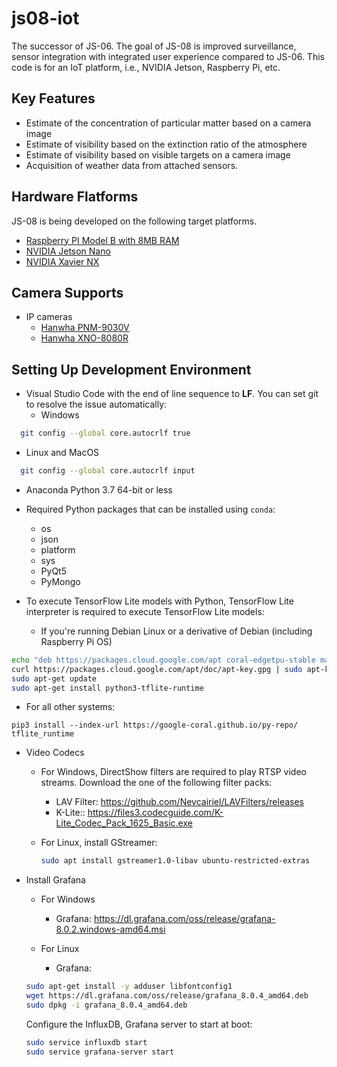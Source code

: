 # js08-iot
The successor of JS-06. The goal of JS-08 is improved surveillance, sensor integration with integrated user experience compared to JS-06. This code is for an IoT platform, i.e., NVIDIA Jetson, Raspberry Pi, etc.

## Key Features
- Estimate of the concentration of particular matter based on a camera image
- Estimate of visibility based on the extinction ratio of the atmosphere
- Estimate of visibility based on visible targets on a camera image
- Acquisition of weather data from attached sensors.

## Hardware Flatforms
JS-08 is being developed on the following target platforms.
- [Raspberry PI Model B with 8MB RAM](https://www.raspberrypi.org/products/raspberry-pi-4-model-b/)
- [NVIDIA Jetson Nano](https://developer.nvidia.com/embedded/jetson-nano-developer-kit)
- [NVIDIA Xavier NX](https://developer.nvidia.com/embedded/jetson-xavier-nx-devkit)

## Camera Supports
- IP cameras
  - [Hanwha PNM-9030V](https://www.hanwha-security.com/en/products/camera/network/multi-sensor/PNM-9030V/overview/)
  - [Hanwha XNO-8080R](https://www.hanwha-security.com/en/products/camera/network/bullet/XNO-8080R/overview/)

## Setting Up Development Environment
- Visual Studio Code with the end of line sequence to **LF**. You can set git to resolve the issue automatically:
  - Windows
```bash
  git config --global core.autocrlf true
```
  - Linux and MacOS
```bash
  git config --global core.autocrlf input
```

- Anaconda Python 3.7 64-bit or less

- Required Python packages that can be installed using `conda`:
  - os
  - json
  - platform
  - sys
  - PyQt5
  - PyMongo

- To execute TensorFlow Lite models with Python, TensorFlow Lite interpreter is required to execute TensorFlow Lite models:
  - If you're running Debian Linux or a derivative of Debian (including Raspberry Pi OS)
```bash
echo "deb https://packages.cloud.google.com/apt coral-edgetpu-stable main" | sudo tee /etc/apt/sources.list.d/coral-edgetpu.list
curl https://packages.cloud.google.com/apt/doc/apt-key.gpg | sudo apt-key add -
sudo apt-get update
sudo apt-get install python3-tflite-runtime
```
  - For all other systems:
```shell
pip3 install --index-url https://google-coral.github.io/py-repo/ tflite_runtime
```

- Video Codecs
  - For Windows, DirectShow filters are required to play RTSP video streams. Download the one of the following filter packs:
    - LAV Filter: https://github.com/Nevcairiel/LAVFilters/releases
    - K-Lite:: https://files3.codecguide.com/K-Lite_Codec_Pack_1625_Basic.exe

  - For Linux, install GStreamer: 
    ```bash
    sudo apt install gstreamer1.0-libav ubuntu-restricted-extras
    ```

- Install Grafana
  - For Windows
    - Grafana: https://dl.grafana.com/oss/release/grafana-8.0.2.windows-amd64.msi

  - For Linux
    - Grafana:
  ```bash
  sudo apt-get install -y adduser libfontconfig1
  wget https://dl.grafana.com/oss/release/grafana_8.0.4_amd64.deb
  sudo dpkg -i grafana_8.0.4_amd64.deb
  ```

  Configure the InfluxDB, Grafana server to start at boot:
  ```bash
  sudo service influxdb start
  sudo service grafana-server start
  ```

